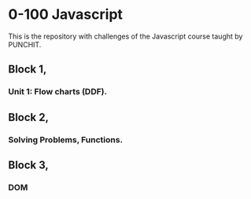 # 0-100 Javascript

This is the repository with challenges of the Javascript course taught by PUNCHIT.

## Block 1,
### Unit 1: Flow charts (DDF).

## Block 2, 
### Solving Problems, Functions.

## Block 3, 
### DOM
